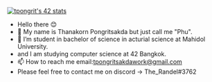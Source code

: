 <div text-align:center>
<a href="https://github.com/oakoudad/badge42"><img src="https://badge.mediaplus.ma/black/tpongrit?1337Badge=off&UM6P=off" alt="tpongrit's 42 stats" /></a>
</div>

- Hello there 😊
- 👋 My name is Thanakorn Pongritsakda but just call me "Phu".
- 👀 I’m student in bachelor of science in acturial science at Mahidol University.
- and I am studying computer science at 42 Bangkok.
- 📫 How to reach me email:tpongritsakdawork@gmail.com
- Please feel free to contact me on discord -> The_Randel#3762

<!---
Thanakorn-p/Thanakorn-p is a ✨ special ✨ repository because its `README.md` (this file) appears on your GitHub profile.
You can click the Preview link to take a look at your changes.
--->
